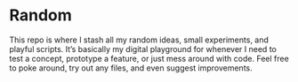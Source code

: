 # Random
This repo is where I stash all my random ideas, small experiments, and playful scripts. It’s basically my digital playground for whenever I need to test a concept, prototype a feature, or just mess around with code. Feel free to poke around, try out any files, and even suggest improvements.
